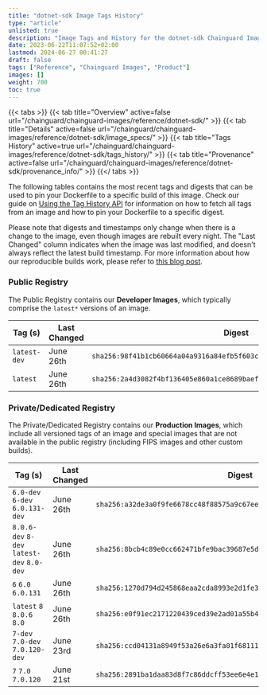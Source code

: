 ```yaml
---
title: "dotnet-sdk Image Tags History"
type: "article"
unlisted: true
description: "Image Tags and History for the dotnet-sdk Chainguard Image"
date: 2023-06-22T11:07:52+02:00
lastmod: 2024-06-27 00:41:27
draft: false
tags: ["Reference", "Chainguard Images", "Product"]
images: []
weight: 700
toc: true
---
```


{{< tabs >}}
{{< tab title="Overview" active=false url="/chainguard/chainguard-images/reference/dotnet-sdk/" >}}
{{< tab title="Details" active=false url="/chainguard/chainguard-images/reference/dotnet-sdk/image_specs/" >}}
{{< tab title="Tags History" active=true url="/chainguard/chainguard-images/reference/dotnet-sdk/tags_history/" >}}
{{< tab title="Provenance" active=false url="/chainguard/chainguard-images/reference/dotnet-sdk/provenance_info/" >}}
{{</ tabs >}}

The following tables contains the most recent tags and digests that can be used to pin your Dockerfile to a specific build of this image. Check our guide on [Using the Tag History API](/chainguard/chainguard-images/using-the-tag-history-api/) for information on how to fetch all tags from an image and how to pin your Dockerfile to a specific digest.

Please note that digests and timestamps only change when there is a change to the image, even though images are rebuilt every night. The "Last Changed" column indicates when the image was last modified, and doesn't always reflect the latest build timestamp. For more information about how our reproducible builds work, please refer to [this blog post](https://www.chainguard.dev/unchained/reproducing-chainguards-reproducible-image-builds).

### Public Registry
The Public Registry contains our **Developer Images**, which typically comprise the `latest*` versions of an image.

| Tag (s)       | Last Changed | Digest                                                                    |
|---------------|--------------|---------------------------------------------------------------------------|
|  `latest-dev` | June 26th    | `sha256:98f41b1cb60664a04a9316a84efb5f603cff73b66f9d2b1d490ce4f88005246c` |
|  `latest`     | June 26th    | `sha256:2a4d3082f4bf136405e860a1ce8689baefe32423a590400e3e06b4f2b61c345b` |


### Private/Dedicated Registry
The Private/Dedicated Registry contains our **Production Images**, which include all versioned tags of an image and special images that are not available in the public registry (including FIPS images and other custom builds).

| Tag (s)                                     | Last Changed | Digest                                                                    |
|---------------------------------------------|--------------|---------------------------------------------------------------------------|
|  `6.0-dev` `6-dev` `6.0.131-dev`            | June 26th    | `sha256:a32de3a0f9fe6678cc48f88575a9c67eeae4e0c4b7ef971cb8e348ea630e20b7` |
|  `8.0.6-dev` `8-dev` `latest-dev` `8.0-dev` | June 26th    | `sha256:8bcb4c89e0cc662471bfe9bac39687e5dfdeef78ce6fbb8830dbc307cf5f957c` |
|  `6` `6.0` `6.0.131`                        | June 26th    | `sha256:1270d794d245868eaa2cda8993e2d1fe3e56a314b9be495507e9f0eebd63ded2` |
|  `latest` `8` `8.0.6` `8.0`                 | June 26th    | `sha256:e0f91ec2171220439ced39e2ad01a55b46fa1bd9d3a6ee4cbcf9ac961f9eca71` |
|  `7-dev` `7.0-dev` `7.0.120-dev`            | June 23rd    | `sha256:ccd04131a8949f53a26e6a3fa01f68111f1ab82ea51f8e4286fc086b4358fdcd` |
|  `7` `7.0` `7.0.120`                        | June 21st    | `sha256:2891ba1daa83d8f7c86ddcff53ee6e4e145b0120ce36f24fcaa3fbf81f623f7f` |

